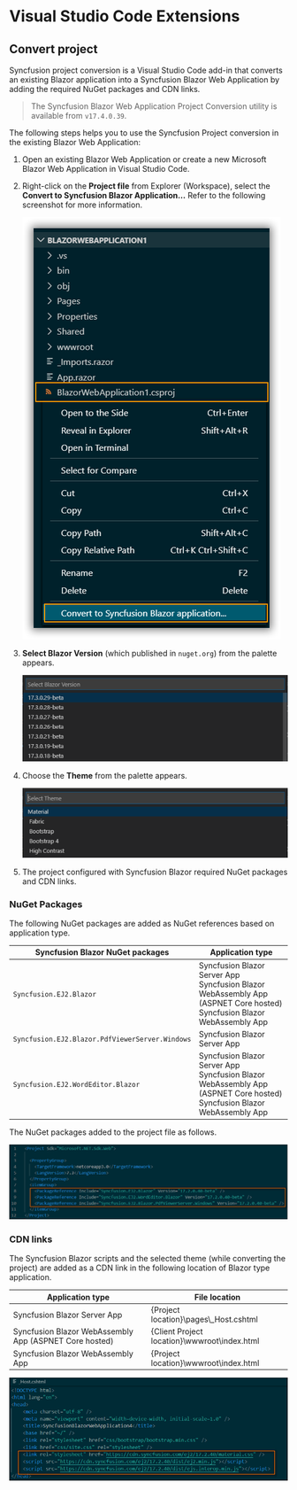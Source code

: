 # Visual Studio Code Extensions

## Convert project

Syncfusion project conversion is a Visual Studio Code add-in that converts an existing Blazor application into a Syncfusion Blazor Web Application by adding the required NuGet packages and CDN links.

   > The Syncfusion Blazor Web Application Project Conversion utility is available from `v17.4.0.39`.

The following steps helps you to use the Syncfusion Project conversion in the existing Blazor Web Application:

1. Open an existing Blazor Web Application or create a new Microsoft Blazor Web Application in Visual Studio Code.

2. Right-click on the **Project file** from Explorer (Workspace), select the **Convert to Syncfusion Blazor Application…** Refer to the following screenshot for more information.

    ![Conversion Add-in](images/Conversion.PNG)

3. **Select Blazor Version** (which published in `nuget.org`) from the palette appears.

    ![Select Blazor Version](images/VersionSelection.png)

4. Choose the **Theme** from the palette appears.

    ![Select Themes](images/ChooseThemes.png)

5. The project configured with Syncfusion Blazor required NuGet packages and CDN links.

### NuGet Packages

The following NuGet packages are added as NuGet references based on application type.

| Syncfusion Blazor NuGet packages  | Application type  |
|---|---|
| `Syncfusion.EJ2.Blazor`  | Syncfusion Blazor Server App <br/> Syncfusion Blazor WebAssembly App (ASPNET Core hosted) <br/> Syncfusion Blazor WebAssembly App |
| `Syncfusion.EJ2.Blazor.PdfViewerServer.Windows`  | Syncfusion Blazor Server App  |
| `Syncfusion.EJ2.WordEditor.Blazor`  | Syncfusion Blazor Server App <br/> Syncfusion Blazor WebAssembly App (ASPNET Core hosted) <br/> Syncfusion Blazor WebAssembly App |

The NuGet packages added to the project file as follows.

![NuGetPackage](images/NuGetPackage.png)

### CDN links

The Syncfusion Blazor scripts and the selected theme (while converting the project) are added as a CDN link in the following location of Blazor type application.

| Application type  | File location  |
|---|---|
| Syncfusion Blazor Server App | {Project location}\pages\\_Host.cshtml |
| Syncfusion Blazor WebAssembly App (ASPNET Core hosted) | {Client Project location}\wwwroot\index.html  |
| Syncfusion Blazor WebAssembly App  | {Project location}\wwwroot\index.html|

![CDNLink](images/CDNLink.png)